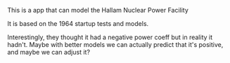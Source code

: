 This is a app that can model the Hallam Nuclear Power Facility

It is based on the 1964 startup tests and models. 

Interestingly, they thought it had a negative power coeff but
in reality it hadn't. Maybe with better models we can 
actually predict that it's positive, and maybe we can
adjust it?

